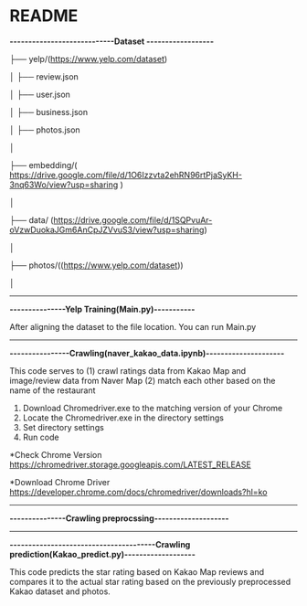 # README
**----------------------------Dataset ------------------**



├── yelp/(https://www.yelp.com/dataset)

│   ├── review.json   

│   ├── user.json   

│   ├── business.json  

│   ├── photos.json

│

├── embedding/( https://drive.google.com/file/d/1O6Izzvta2ehRN96rtPjaSyKH-3nq63Wo/view?usp=sharing )

│

├── data/ (https://drive.google.com/file/d/1SQPvuAr-oVzwDuokaJGm6AnCpJZVvuS3/view?usp=sharing)  

│

├── photos/((https://www.yelp.com/dataset))

│  

----------------------

**---------------Yelp Training(Main.py)-----------**

After aligning the dataset to the file location. 
You can run Main.py

---------------------------
**----------------Crawling(naver_kakao_data.ipynb)---------------------**


This code serves to (1) crawl ratings data from Kakao Map and image/review data from Naver Map (2) match each other based on the name of the restaurant 

1. Download Chromedriver.exe to the matching version of your Chrome
2. Locate the Chromedriver.exe in the directory settings
3. Set directory settings
4. Run code

*Check Chrome Version
https://chromedriver.storage.googleapis.com/LATEST_RELEASE

*Download Chrome Driver
https://developer.chrome.com/docs/chromedriver/downloads?hl=ko

------------
**---------------Crawling preprocssing--------------------**

----
**---------------------------------------Crawling prediction(Kakao_predict.py)-------------------**

This code predicts the star rating based on Kakao Map reviews and compares it to the actual star rating based on the previously preprocessed Kakao dataset and photos.
